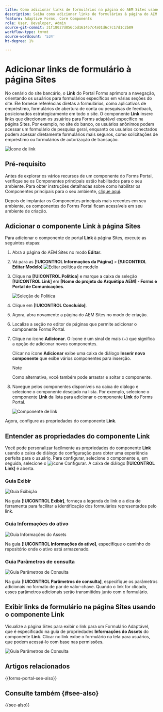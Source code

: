 ```yaml
---
title: Como adicionar links de formulários na página do AEM Sites usando o componente Link do portal do Forms?
description: Saiba como adicionar links de formulários à página do AEM Sites.
feature: Adaptive Forms, Core Components
role: User, Developer, Admin
source-git-commit: 31f18027d856cbd161457c4a01d6c7c17d1c2b89
workflow-type: tm+mt
source-wordcount: '534'
ht-degree: 1%

---
```



# Adicionar links de formulário à página Sites

No cenário do site bancário, o **Link** do Portal Forms aprimora a navegação, orientando os usuários para formulários específicos em várias seções do site. Ele fornece referências diretas a formulários, como aplicativos de empréstimo, formulários de abertura de conta ou pesquisas de feedback, posicionados estrategicamente em todo o site. O componente **Link** insere links que direcionam os usuários para Forms adaptável específico na página Sites. Por exemplo, no site do banco, os usuários anônimos podem acessar um formulário de pesquisa geral, enquanto os usuários conectados podem acessar diretamente formulários mais seguros, como solicitações de empréstimo ou formulários de autorização de transação.

![Ícone de link](/help/forms/assets/link-forms.png)

## Pré-requisito

Antes de explorar os vários recursos de um componente do Forms Portal, verifique se os Componentes principais estão habilitados para o seu ambiente. Para obter instruções detalhadas sobre como habilitar os Componentes principais para o seu ambiente, [clique aqui](/help/forms/enable-adaptive-forms-core-components.md).

Depois de implantar os Componentes principais mais recentes em seu ambiente, os componentes do Forms Portal ficam acessíveis em seu ambiente de criação.

## Adicionar o componente Link à página Sites

Para adicionar o componente de portal **Link** à página Sites, execute as seguintes etapas:

1. Abra a página do AEM Sites no modo **Editar**.
1. Vá para as **[!UICONTROL Informações da Página]** > **[!UICONTROL Editar Modelo]**
   ![Editar política de modelo](/help/forms/assets/save-form-as-draft-edit-template.png)

1. Clique na **[!UICONTROL Política]** e marque a caixa de seleção **[!UICONTROL Link]** em **[Nome do projeto do Arquétipo AEM] - Forms e Portal de Comunicações**.

   ![Seleção de Política](/help/forms/assets/add-link.png)

1. Clique em **[!UICONTROL Concluído]**.
1. Agora, abra novamente a página do AEM Sites no modo de criação.
1. Localize a seção no editor de páginas que permite adicionar o componente Forms Portal.

1. Clique no ícone **Adicionar**. O ícone é um sinal de mais (+) que significa a opção de adicionar novos componentes.

   Clicar no ícone **Adicionar** exibe uma caixa de diálogo **Inserir novo componente** que exibe vários componentes para inserção.

   >[!NOTE]
   >
   > Como alternativa, você também pode arrastar e soltar o componente.

1. Navegue pelos componentes disponíveis na caixa de diálogo e selecione o componente desejado na lista. Por exemplo, selecione o componente **Link** da lista para adicionar o componente **Link** do Forms Portal.

   ![Componente de link](/help/forms/assets/add-link-in-sites.png)

Agora, configure as propriedades do componente **Link**.

## Entender as propriedades do componente Link

Você pode personalizar facilmente as propriedades do componente **Link** usando a caixa de diálogo de configuração para obter uma experiência perfeita para o usuário. Para configurar, selecione o componente e, em seguida, selecione o ![ícone Configurar](assets/configure_icon.png). A caixa de diálogo **[!UICONTROL Link]** é aberta.

### Guia Exibir

![Guia Exibição](/help/forms/assets/link-asset-tab.png)

Na guia **[!UICONTROL Exibir]**, forneça a legenda do link e a dica de ferramenta para facilitar a identificação dos formulários representados pelo link.

### Guia Informações do ativo

![Guia Informações do Assets](/help/forms/assets/link-asset-info.png)

Na guia **[!UICONTROL Informações do ativo]**, especifique o caminho do repositório onde o ativo está armazenado.

### Guia Parâmetros de consulta

![Guia Parâmetros de Consulta](/help/forms/assets/link-query-tab.png)

Na guia **[!UICONTROL Parâmetros de consulta]**, especifique os parâmetros adicionais no formato de par de valor-chave. Quando o link for clicado, esses parâmetros adicionais serão transmitidos junto com o formulário.

## Exibir links de formulário na página Sites usando o componente Link

Visualize a página Sites para exibir o link para um Formulário Adaptável, que é especificado na guia de propriedades **Informações do Assets** do componente **Link**. Clicar no link exibe o formulário na tela para usuários, que podem acessá-lo com base nas permissões.

![Guia Parâmetros de Consulta](/help/forms/assets/link-forms.png)

## Artigos relacionados

{{forms-portal-see-also}}

## Consulte também {#see-also}

{{see-also}}
